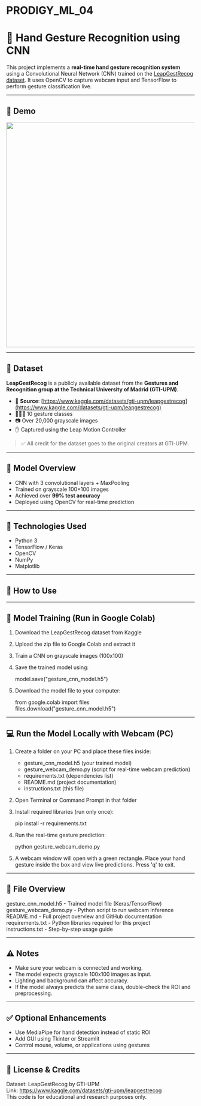 # PRODIGY_ML_04
# 🤚 Hand Gesture Recognition using CNN

This project implements a **real-time hand gesture recognition system** using a Convolutional Neural Network (CNN) trained on the [LeapGestRecog dataset](https://www.kaggle.com/datasets/gti-upm/leapgestrecog). It uses OpenCV to capture webcam input and TensorFlow to perform gesture classification live.

---

## 📸 Demo
<img src="demo.gif" width="600">

---

## 📂 Dataset
**LeapGestRecog** is a publicly available dataset from the **Gestures and Recognition group at the Technical University of Madrid (GTI-UPM)**.

- 📎 **Source**: [https://www.kaggle.com/datasets/gti-upm/leapgestrecog](https://www.kaggle.com/datasets/gti-upm/leapgestrecog)
- 🧑‍🤝‍🧑 10 gesture classes
- 📷 Over 20,000 grayscale images
- ✋ Captured using the Leap Motion Controller

> ✅ All credit for the dataset goes to the original creators at GTI-UPM.

---

## 🧠 Model Overview

- CNN with 3 convolutional layers + MaxPooling
- Trained on grayscale 100×100 images
- Achieved over **99% test accuracy**
- Deployed using OpenCV for real-time prediction

---

## 🧪 Technologies Used

- Python 3
- TensorFlow / Keras
- OpenCV
- NumPy
- Matplotlib

---

## 🚀 How to Use

----------------------------------------------
🧠 Model Training (Run in Google Colab)
----------------------------------------------
1. Download the LeapGestRecog dataset from Kaggle
2. Upload the zip file to Google Colab and extract it
3. Train a CNN on grayscale images (100x100)
4. Save the trained model using:

   model.save("gesture_cnn_model.h5")

5. Download the model file to your computer:

   from google.colab import files  
   files.download("gesture_cnn_model.h5")

----------------------------------------------
💻 Run the Model Locally with Webcam (PC)
----------------------------------------------
1. Create a folder on your PC and place these files inside:

   - gesture_cnn_model.h5         (your trained model)
   - gesture_webcam_demo.py       (script for real-time webcam prediction)
   - requirements.txt             (dependencies list)
   - README.md                    (project documentation)
   - instructions.txt             (this file)

2. Open Terminal or Command Prompt in that folder

3. Install required libraries (run only once):

   pip install -r requirements.txt

4. Run the real-time gesture prediction:

   python gesture_webcam_demo.py

5. A webcam window will open with a green rectangle.
   Place your hand gesture inside the box and view live predictions.
   Press 'q' to exit.

----------------------------------------------
🧾 File Overview
----------------------------------------------
gesture_cnn_model.h5       - Trained model file (Keras/TensorFlow)  
gesture_webcam_demo.py     - Python script to run webcam inference  
README.md                  - Full project overview and GitHub documentation  
requirements.txt           - Python libraries required for this project  
instructions.txt           - Step-by-step usage guide  

----------------------------------------------
⚠️ Notes
----------------------------------------------
- Make sure your webcam is connected and working.
- The model expects grayscale 100x100 images as input.
- Lighting and background can affect accuracy.
- If the model always predicts the same class, double-check the ROI and preprocessing.

----------------------------------------------
✅ Optional Enhancements
----------------------------------------------
- Use MediaPipe for hand detection instead of static ROI
- Add GUI using Tkinter or Streamlit
- Control mouse, volume, or applications using gestures

----------------------------------------------
📜 License & Credits
----------------------------------------------
Dataset: LeapGestRecog by GTI-UPM  
Link: https://www.kaggle.com/datasets/gti-upm/leapgestrecog  
This code is for educational and research purposes only.
